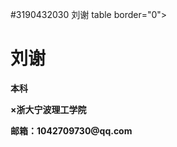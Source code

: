 #3190432030     刘谢
table border="0">
  <tr>
    <td width="75%">
      <h1>刘谢</h1>
      <p><b>本科</b></p>
      <p><b>×浙大宁波理工学院</b></p>
      <p><b>邮箱：1042709730@qq.com</b></p>
    
  

  </tr>
</table>
